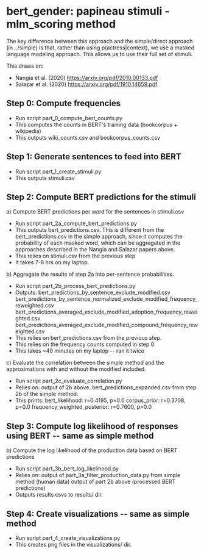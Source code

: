 # bert_gender: papineau stimuli - mlm_scoring method

The key difference between this approach and the simple/direct approach (in
../simple) is that, rather than using p(actress|context), we use a
masked language modeling approach. This allows us to use their full set of
stimuli.

This draws on:
* Nangia et al. (2020) https://arxiv.org/pdf/2010.00133.pdf
* Salazar et al. (2020) https://arxiv.org/pdf/1910.14659.pdf


## Step 0: Compute frequencies
  * Run script part_0_compute_bert_counts.py
  * This computes the counts in BERT's training data (bookcorpus + wikipedia)
  * This outputs wiki_counts.csv and bookcorpus_counts.csv

## Step 1: Generate sentences to feed into BERT
  * Run script part_1_create_stimuli.py
  * This outputs stimuli.csv

## Step 2: Compute BERT predictions for the stimuli

a) Compute BERT predictions per word for the sentences in stimuli.csv
  * Run script part_2a_compute_bert_predictions.py
  * This outputs bert_predictions.csv. This is different from the
    bert_predictions.csv in the simple approach, since it computes the
    probability of each masked word, which can be aggregated in the approaches
    described in the Nangia and Salazar papers above.
  * This relies on stimuli.csv from the previous step
  * It takes 7-8 hrs on my laptop.

b) Aggregate the results of step 2a into per-sentence probabilities.
  * Run script part_2b_process_bert_predictions.py
  * Outputs:
      bert_predictions_by_sentence_exclude_modified.csv
      bert_predictions_by_sentence_normalized_exclude_modified_frequency_reweighted.csv
      bert_predictions_averaged_exclude_modified_adoption_frequency_reweighted.csv
      bert_predictions_averaged_exclude_modified_compound_frequency_reweighted.csv
  * This relies on bert_predictions.csv from the previous step.
  * This relies on the frequency counts computed in step 0
  * This takes ~40 minutes on my laptop -- ran it twice

c) Evaluate the correlation between the simple method and the approximations
   with and without the modified included.
  * Run script part_2c_evaluate_correlation.py
  * Relies on: 
      output of 2b above.
      bert_predictions_expanded.csv from step 2b of the simple method.
  * This prints:
      bert_likelihood: r=0.4195, p=0.0
      corpus_prior: r=0.3708, p=0.0
      frequency_weighted_posterior: r=0.7600, p=0.0

## Step 3: Compute log likelihood of responses using BERT -- same as simple method

b) Compute the log likelihood of the production data based on BERT predictions
* Run script part_3b_bert_log_likelihood.py
* Relies on:
     output of part_3a_filter_production_data.py from simple method (human data)
     output of part 2b above (processed BERT predictions)
* Outputs results csvs to results/ dir.


## Step 4: Create visualizations -- same as simple method
* Run script part_4_create_visualizations.py
* This creates png files in the visualizations/ dir.

